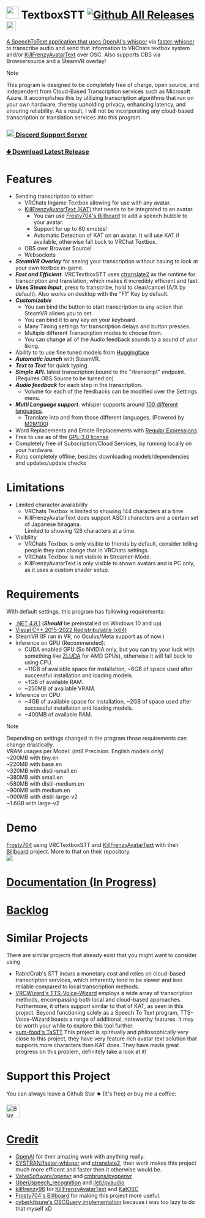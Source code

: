 # <img src="https://raw.githubusercontent.com/I5UCC/VRCTextboxSTT/main/src/resources/icon.ico" width="32" height="32"> TextboxSTT [![Github All Releases](https://img.shields.io/github/downloads/i5ucc/VRCTextboxSTT/total.svg)](https://github.com/I5UCC/VRCTextboxSTT/releases/latest) <a href='https://ko-fi.com/i5ucc' target='_blank'><img height='35' style='border:0px;height:25px;' src='https://az743702.vo.msecnd.net/cdn/kofi3.png?v=0' border='0' alt='Buy Me a Coffee at ko-fi.com' />

A SpeechToText application that uses [OpenAI's whisper](https://github.com/openai/whisper) via [faster-whisper](https://github.com/guillaumekln/faster-whisper) to transcribe audio and send that information to VRChats textbox system and/or [KillFrenzyAvatarText](https://github.com/killfrenzy96/KillFrenzyAvatarText) over OSC. Also supports OBS via Browsersource and a SteamVR overlay!
> [!NOTE]
> This program is designed to be completely free of charge, open source, and independent from Cloud-Based Transcription services such as Microsoft Azure. It accomplishes this by utilizing transcription algorithms that run on your own hardware, thereby upholding privacy, enhancing latency, and ensuring reliability. As a result, I will not be incorporating any cloud-based transcription or translation services into this program.

### [<img src="https://assets-global.website-files.com/6257adef93867e50d84d30e2/636e0a6ca814282eca7172c6_icon_clyde_white_RGB.svg"  width="20" height="20"> Discord Support Server](https://discord.gg/rqcWHje3hn)

### [🢃 Download Latest Release](https://github.com/I5UCC/VRCTextboxSTT/releases/latest)

# Features

- Sending transcription to either:
  - VRChats Ingame Textbox allowing for use with any avatar.
  - [KillFrenzyAvatarText (KAT)](https://github.com/killfrenzy96/KillFrenzyAvatarText) that needs to be integrated to an avatar. 
    - You can use [Frosty704's Billboard](https://github.com/Frosty704/Billboard) to add a speech bubble to your avatar.
    - Support for up to 80 emotes!
    - Automatic Detection of KAT on an avatar. It will use KAT if available, otherwise fall back to VRChat Textbox.
  - OBS over Browser Source!
  - Websockets
- ***SteamVR Overlay*** for seeing your transcription without having to look at your own textbox in-game.
- ***Fast and Efficient***. VRCTextboxSTT uses [ctranslate2](https://github.com/OpenNMT/CTranslate2) as the runtime for transcription and translation, which makes it incredibly efficient and fast.
- ***Uses Steam Input***, press to transcribe, hold to clear/cancel (A/X by default). Also works on desktop with the "F1" Key by default.
- ***Customizable***
  - You can bind the button to start transcription to any action that SteamVR allows you to set.
  - You can bind it to any key on your keyboard.
  - Many Timing settings for transcription delays and button presses.
  - Multiple different Transcription modes to choose from.
  - You can change all of the Audio feedback sounds to a sound of your liking.
- Ability to to use fine tuned models from [Huggingface](https://huggingface.co/models?sort=downloads&search=whisper)
- ***Automatic launch*** with SteamVR.
- ***Text to Text*** for quick typing.
- ***Simple API.*** latest transcription bound to the "/transcript" endpoint. (Requires OBS Source to be turned on)
- ***Audio feedback*** for each step in the transcription.
  - Volume for each of the feedbacks can be modified over the Settings menu.
- ***Multi Language support***. whisper supports around [100 different languages](https://github.com/openai/whisper/blob/main/whisper/tokenizer.py#L10). 
  - Translate into and from those different languages. (Powered by [M2M100](https://huggingface.co/docs/transformers/model_doc/m2m_100))
- Word Replacements and Emote Replacements with [Regular Expressions](https://en.wikipedia.org/wiki/Regular_expression).
- Free to use as of the [GPL-3.0 license](https://github.com/I5UCC/VRCTextboxSTT/blob/main/LICENSE)
- Completely free of Subscription/Cloud Services, by running locally on your hardware.
- Runs completely offline, besides downloading models/dependencies and updates/update checks

# Limitations

- Limited character availability
  - VRChats Textbox is limited to showing 144 characters at a time.
  - KillFrenzyAvatarText does support ASCII characters and a certain set of Japanese hiragana. <br>
    Limited to showing 128 characters at a time.
- Visibility
  - VRChats Textbox is only visible to friends by default, consider telling people they can change that in VRChats settings.
  - VRChats Textbox is not visibile in Streamer-Mode.
  - KillFrenzyAvatarText is only visible to shown avatars and is PC only, as it uses a custom shader setup.

# Requirements

With default settings, this program has following requirements:

- [.NET 4.8.1](https://dotnet.microsoft.com/en-us/download/dotnet-framework/thank-you/net481-web-installer) (***Should*** be preinstalled on Windows 10 and up)
- [Visual C++ 2015-2022 Redistributable (x64)](https://aka.ms/vs/17/release/vc_redist.x64.exe)
- SteamVR (IF ran in VR, no Oculus/Meta support as of now.)
- Inference on GPU (Recommended): 
  - CUDA enabled GPU (So NVIDIA only, but you can try your luck with something like [ZLUDA](https://github.com/vosen/ZLUDA) for AMD GPUs), otherwise it will fall back to using CPU.
  - ~11GB of available space for installation, ~6GB of space used after successful installation and loading models.
  - ~1GB of available RAM.
  - ~250MB of available VRAM.
- Inference on CPU:
  - ~4GB of available space for installation, ~2GB of space used after successful installation and loading models.
  - ~400MB of available RAM.

> [!NOTE]
> Depending on settings changed in the program those requirements can change drastically. <br>
> VRAM usages per Model: (int8 Precision. English models only) <br>
> ~200MB with tiny.en <br>
> ~220MB with base.en <br>
> ~320MB with distil-small.en <br>
> ~380MB with small.en <br>
> ~580MB with distil-medium.en <br>
> ~900MB with medium.en <br>
> ~900MB with distil-large-v2 <br>
> ~1.6GB with large-v2

# Demo

[Frosty704](https://github.com/Frosty704) using VRCTextboxSTT and [KillFrenzyAvatarText](https://github.com/killfrenzy96/KillFrenzyAvatarText) with their [Billboard](https://github.com/Frosty704/Billboard) project. More to that on their repository. <br>
![](https://user-images.githubusercontent.com/36753686/223066845-2eddf954-c953-4dd4-816c-e0fbb5684ec0.gif)

# [Documentation (In Progress)](https://github.com/I5UCC/VRCTextboxSTT/wiki)

# [Backlog](https://github.com/users/I5UCC/projects/1)

# Similar Projects

There are similar projects that already exist that you might want to consider using

- RabidCrab's STT incurs a monetary cost and relies on cloud-based transcription services, which inherently tend to be slower and less reliable compared to local transcription methods.
- [VRCWizard's TTS-Voice-Wizard](https://github.com/VRCWizard/TTS-Voice-Wizard) employs a wide array of transcription methods, encompassing both local and cloud-based approaches. Furthermore, it offers support similar to that of KAT, as seen in this project. Beyond functioning solely as a Speech To Text program, TTS-Voice-Wizard boasts a range of additional, noteworthy features. It may be worth your while to explore this tool further.
- [yum-food's TaSTT](https://github.com/yum-food/TaSTT) This project is spiritually and philosophically very close to this project, they have very feature rich avatar text solution that supports more characters then KAT does. They have made great progress on this problem, definitely take a look at it!

# Support this Project

You can always leave a Github Star 🟊 (It's free) or buy me a coffee:<br /> 

<a href='https://ko-fi.com/i5ucc' target='_blank'><img height='35' style='border:0px;height:35px;' src='https://az743702.vo.msecnd.net/cdn/kofi3.png?v=0' border='0' alt='Buy Me a Coffee at ko-fi.com' /><br />

# Credit
- [OpenAI](https://github.com/openai) for their amazing work with anything really.
- [SYSTRAN/faster-whisper](https://github.com/SYSTRAN/faster-whisper) and [ctranslate2](https://github.com/OpenNMT/CTranslate2), their work makes this project much more efficent and faster then it otherwise would be.
- [ValveSoftware/openvr](https://github.com/ValveSoftware/openvr) and [cmbruns/pyopenvr](https://github.com/cmbruns/pyopenvr)
- [Uberi/speech_recognition](https://github.com/Uberi/speech_recognition) and [jleb/pyaudio](https://github.com/jleb/pyaudio)
- [killfrenzy96](https://github.com/killfrenzy96) for [KillFrenzyAvatarText](https://github.com/killfrenzy96/KillFrenzyAvatarText) and [KatOSC](https://github.com/killfrenzy96/KatOscApp)
- [Frosty704's Billboard](https://github.com/Frosty704/Billboard) for making this project more useful.
- [cyberkitsune's OSCQuery implementation](https://github.com/cyberkitsune/tinyoscquery) because i was too lazy to do that myself xD
